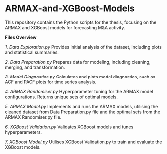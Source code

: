 # ARMAX-and-XGBoost-Models

This repository contains the Python scripts for the thesis, focusing on the ARMAX and XGBoost models for forecasting M&A activity.

**Files Overview**

_1. Data Exploration.py_
Provides initial analysis of the dataset, including plots and statistical summaries.

_2. Data Preparation.py_
Prepares data for modeling, including cleaning, merging, and transformation.

_3. Model Diagnostics.py_
Calculates and plots model diagnostics, such as ACF and PACF plots for time series analysis.

_4. ARMAX Randomiser.py_
Hyperparameter tuning for the ARMAX model configurations. Returns unique sets of optimal models.

_5. ARMAX Model.py_
Implements and runs the ARMAX models, utilising the cleaned dataset from Data Preparation.py file and the optimal sets from the ARMAX Randomiser.py file.

_6. XGBoost Validation.py_
Validates XGBoost models and tunes hyperparameters.

_7. XGBoost Model.py_
Utilises XGBoost Validation.py to train and evaluate the XGBoost models.
